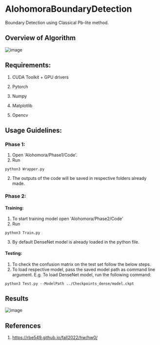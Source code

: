 # AlohomoraBoundaryDetection
Boundary Detection using Classical Pb-lite method.

## Overview of Algorithm

![image](https://github.com/cskate1997/AlohomoraBoundaryDetection/assets/94412831/90204bdc-8f8c-450e-a297-cda500fafc92)


## Requirements:

1. CUDA Toolkit + GPU drivers

2. Pytorch

3. Numpy

4. Matplotlib

5. Opencv

## Usage Guidelines:

### Phase 1:

1. Open 'Alohomora/Phase1/Code'.
2. Run 
```
python3 Wrapper.py
```
2. The outputs of the code will be saved in respective folders already made.

### Phase 2:

#### Training:
1. To start training model open 'Alohomora/Phase2/Code'
2. Run 
```
python3 Train.py
```
3. By default DenseNet model is already loaded in the python file.

#### Testing:
1. To check the confusion matrix on the test set follow the below steps.
2. To load respective model, pass the saved model path as command line argument.
E.g. To load DenseNet model, run the following command:
```
python3 Test.py --ModelPath ../Checkpoints_dense/model.ckpt
```
## Results

![image](https://github.com/cskate1997/AlohomoraBoundaryDetection/assets/94412831/9f3e7a97-d70b-4701-8681-7bf055f9d2db)




## References

1. https://rbe549.github.io/fall2022/hw/hw0/
